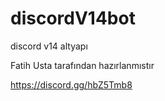 # discordV14bot
discord v14 altyapı 

Fatih Usta tarafından hazırlanmıstır 

https://discord.gg/hbZ5Tmb8
